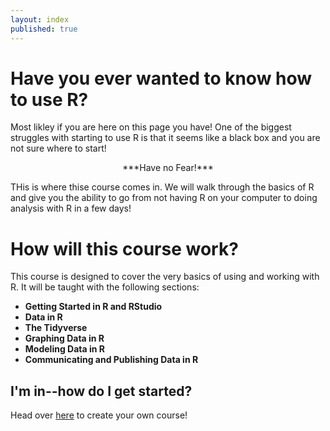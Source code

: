 ```yaml
---
layout: index
published: true
---
```


# Have you ever wanted to know how to use R? 

Most likley if you are here on this page you have! One of the biggest struggles with starting to use R is that it seems like a black box and you are not sure where to start!

<center> ***Have no Fear!*** </center>

THis is where thise course comes in. We will walk through the basics of R and give you the ability to go from not having R on your computer to doing analysis with R in a few days!



# How will this course work?




This course is designed to cover the very basics of using and working with R. It will be taught with the following sections:

- **Getting Started in R and RStudio**
- **Data in R**
- **The Tidyverse**
- **Graphing Data in R**
- **Modeling Data in R**
- **Communicating and Publishing Data in R**
			
## I'm in--how do I get started?
Head over [here]({{site.baseurl}}/modules/getting%started/about-this-course/) to create your own course!
